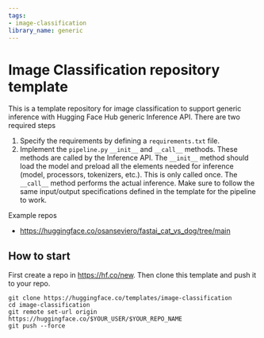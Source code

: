 ```yaml
---
tags:
- image-classification
library_name: generic
---
```


# Image Classification repository template

This is a template repository for image classification to support generic inference with Hugging Face Hub generic Inference API. There are two required steps

1. Specify the requirements by defining a `requirements.txt` file.
2. Implement the `pipeline.py` `__init__` and `__call__` methods. These methods are called by the Inference API. The `__init__` method should load the model and preload all the elements needed for inference (model, processors, tokenizers, etc.). This is only called once. The `__call__` method performs the actual inference. Make sure to follow the same input/output specifications defined in the template for the pipeline to work.

Example repos
* https://huggingface.co/osanseviero/fastai_cat_vs_dog/tree/main

## How to start
First create a repo in https://hf.co/new. 
Then clone this template and push it to your repo.
```
git clone https://huggingface.co/templates/image-classification
cd image-classification
git remote set-url origin https://huggingface.co/$YOUR_USER/$YOUR_REPO_NAME
git push --force
```